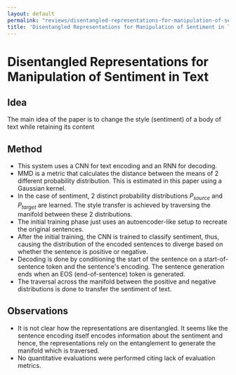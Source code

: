 ```yaml
---
layout: default
permalink: "reviews/disentangled-representations-for-manipulation-of-sentiment-in-text.html"
title: 'Disentangled Representations for Manipulation of Sentiment in Text'
---
```


# Disentangled Representations for Manipulation of Sentiment in Text

## Idea

The main idea of the paper is to change the style (sentiment) of a body of text while retaining its content

## Method

* This system uses a CNN for text encoding and an RNN for decoding.
* MMD is a metric that calculates the distance between the means of 2 different probability distribution. This is estimated in this paper using a Gaussian kernel.
* In the case of sentiment, 2 distinct probability distributions $P_{source}$ and $P_{target}$ are learned. The style transfer is achieved by traversing the manifold between these 2 distributions.
* The initial training phase just uses an autoencoder-like setup to recreate the original sentences.
* After the initial training, the CNN is trained to classify sentiment, thus, causing the distribution of the encoded sentences to diverge based on whether the sentence is positive or negative.
* Decoding is done by conditioning the start of the sentence on a start-of-sentence token and the sentence's encoding. The sentence generation ends when an EOS (end-of-sentence) token is generated.
* The traversal across the manifold between the positive and negative distributions is done to transfer the sentiment of text.

## Observations

* It is not clear how the representations are disentangled. It seems like the sentence encoding itself encodes information about the sentiment and hence, the representations rely on the entanglement to generate the manifold which is traversed.
* No quantitative evaluations were performed citing lack of evaluation metrics.
